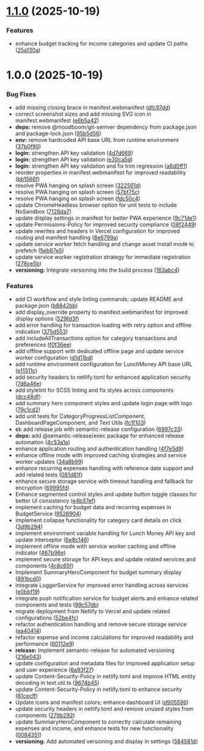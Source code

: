 # [1.1.0](https://github.com/astiskala/lunch-buddy/compare/v1.0.0...v1.1.0) (2025-10-19)


### Features

* enhance budget tracking for income categories and update CI paths ([25a130a](https://github.com/astiskala/lunch-buddy/commit/25a130a2b4c8936adbfe3cc02dc73747280b88a7))

# 1.0.0 (2025-10-19)


### Bug Fixes

* add missing closing brace in manifest.webmanifest ([dfc97dd](https://github.com/astiskala/lunch-buddy/commit/dfc97ddd99c0217f3395bbb253981665e1368934))
* correct screenshot sizes and add missing SVG icon in manifest.webmanifest ([e6b5a42](https://github.com/astiskala/lunch-buddy/commit/e6b5a42b84674aa46fba998b04f4fa373b919a8f))
* **deps:** remove @moodboom/git-semver dependency from package.json and package-lock.json ([95b5d56](https://github.com/astiskala/lunch-buddy/commit/95b5d56f6c3531d07b2413a66fb9d2db0d97ecac))
* **env:** remove hardcoded API base URL from runtime environment ([37b0f90](https://github.com/astiskala/lunch-buddy/commit/37b0f90e8bf441f3f9be72563c9b33171e801818))
* **login:** strengthen API key validation ([4d7d669](https://github.com/astiskala/lunch-buddy/commit/4d7d669917134ef41fab84d1de6cd0f0c9438b2a))
* **login:** strengthen API key validation ([e30ca5d](https://github.com/astiskala/lunch-buddy/commit/e30ca5d7c7883436e3738de68b564fdd1ed31d86))
* **login:** strengthen API key validation and fix trim regression ([a6d0ff1](https://github.com/astiskala/lunch-buddy/commit/a6d0ff123ce13d8019fdeb69e3d7698e4e09c7f0))
* reorder properties in manifest.webmanifest for improved readability ([bb1566f](https://github.com/astiskala/lunch-buddy/commit/bb1566f976bb3dbb69a829ce617d74047bebd74a))
* resolve PWA hanging on splash screen ([322561d](https://github.com/astiskala/lunch-buddy/commit/322561d0ceeba8996f1f5d1ee81d0c7f08ebf2cc))
* resolve PWA hanging on splash screen ([57bf75c](https://github.com/astiskala/lunch-buddy/commit/57bf75cb537a1efa2d101f3b4c73c4e7142c5909))
* resolve PWA hanging on splash screen ([fdc50c4](https://github.com/astiskala/lunch-buddy/commit/fdc50c40c0291c2d2b0223084c5961c09ee29463))
* update ChromeHeadless browser option for unit tests to include NoSandbox ([7128da7](https://github.com/astiskala/lunch-buddy/commit/7128da7bd2ce0c16922bcb6b37fb3a6ddd986590))
* update display settings in manifest for better PWA experience ([9c71de1](https://github.com/astiskala/lunch-buddy/commit/9c71de1fc52de54521ff6794281556a4c03e9ce8))
* update Permissions-Policy for improved security compliance ([08f2449](https://github.com/astiskala/lunch-buddy/commit/08f244984a3d5a010fb936dd13551db7e6d99c61))
* update rewrites and headers in Vercel configuration for improved routing and manifest handling ([8e6799a](https://github.com/astiskala/lunch-buddy/commit/8e6799a60312075e5f437f5ec67b1238368b2453))
* update service worker fetch handling and change asset install mode to prefetch ([5eb87e5](https://github.com/astiskala/lunch-buddy/commit/5eb87e55d445f96cebc1bc4fb2049191c09dcac5))
* update service worker registration strategy for immediate registration ([278ce5b](https://github.com/astiskala/lunch-buddy/commit/278ce5bb59295219ebd9dd885b0247a0ce80b05d))
* **versioning:** Integrate versioning into the build process ([163abc4](https://github.com/astiskala/lunch-buddy/commit/163abc4e1a84f2f348a7ab7328b11234a52de3ba))


### Features

* add CI workflow and style linting commands; update README and package.json ([b8842bb](https://github.com/astiskala/lunch-buddy/commit/b8842bb875113485c3a2f3a2a3eb008b782f6c23))
* add display_override property to manifest.webmanifest for improved display options ([529fd3f](https://github.com/astiskala/lunch-buddy/commit/529fd3f0ca45721586ea2ea433bc48ee28ab14b9))
* add error handling for transaction loading with retry option and offline indication ([375d553](https://github.com/astiskala/lunch-buddy/commit/375d5539144668db52a40aa45649a7495641859f))
* add includeAllTransactions option for category transactions and preferences ([f0f36ee](https://github.com/astiskala/lunch-buddy/commit/f0f36eed6c616e7cfcbe6695854900d093ce2500))
* add offline support with dedicated offline page and update service worker configuration ([d1d11bd](https://github.com/astiskala/lunch-buddy/commit/d1d11bded4aa29eba6674f320a6ce0b75e230834))
* add runtime environment configuration for LunchMoney API base URL ([e11311c](https://github.com/astiskala/lunch-buddy/commit/e11311c325b3ba7fd90f741da67a97110daae481))
* add security headers to netlify.toml for enhanced application security ([7d6a46e](https://github.com/astiskala/lunch-buddy/commit/7d6a46e6dc5d19ac55c106f3b4fad948109add58))
* add stylelint for SCSS linting and fix styles across components ([dcc48df](https://github.com/astiskala/lunch-buddy/commit/dcc48df98dd2ef4730712ffbba5a2b38cd0993ac))
* add summary hero component styles and update login page with logo ([79c1cd2](https://github.com/astiskala/lunch-buddy/commit/79c1cd20b68d89bfce41fac76c51f91618e9f634))
* add unit tests for CategoryProgressListComponent, DashboardPageComponent, and Text Utils ([fc1f103](https://github.com/astiskala/lunch-buddy/commit/fc1f1035be95171115c4979f1d95b9ad73f73630))
* **ci:** add release job with semantic-release configuration ([6997c33](https://github.com/astiskala/lunch-buddy/commit/6997c33c1f6e8aaa45edb5e372d65b0d08fbc0da))
* **deps:** add @semantic-release/exec package for enhanced release automation ([4c53a1a](https://github.com/astiskala/lunch-buddy/commit/4c53a1a5daf2307b46062f5518ec7e67335d7b9b))
* enhance application routing and authentication handling ([4f7e5d9](https://github.com/astiskala/lunch-buddy/commit/4f7e5d95469dc024610d750a5406eb4da4b301f9))
* enhance offline mode with improved caching strategies and service worker updates ([34a8b99](https://github.com/astiskala/lunch-buddy/commit/34a8b99ebfd517514dd9977e2784d49b4d429263))
* enhance recurring expenses handling with reference date support and add related tests ([081d81f](https://github.com/astiskala/lunch-buddy/commit/081d81f171fc61bab8b2f37671b59c4759e7002b))
* enhance secure storage service with timeout handling and fallback for encryption ([69995fd](https://github.com/astiskala/lunch-buddy/commit/69995fdc5de2dd16e8c321ae005c0fe3f4393635))
* Enhance segmented control styles and update button toggle classes for better UI consistency ([e4b37ef](https://github.com/astiskala/lunch-buddy/commit/e4b37efecc32fb17a07012fd3ea805eafd977617))
* implement caching for budget data and recurring expenses in BudgetService ([9526904](https://github.com/astiskala/lunch-buddy/commit/9526904fb14d4590f57c9c9903b9b02b4170dd4f))
* implement collapse functionality for category card details on click ([3d9b294](https://github.com/astiskala/lunch-buddy/commit/3d9b2943a3f00e576235774cf76370b92c467300))
* implement environment variable handling for Lunch Money API key and update interceptor ([6e8c146](https://github.com/astiskala/lunch-buddy/commit/6e8c146d0abacfe2f4541a52da0fe26b7a2f3ce0))
* implement offline mode with service worker caching and offline indicator ([467b96e](https://github.com/astiskala/lunch-buddy/commit/467b96e07853aafe5a20afa8f373537edf892fb3))
* implement secure storage for API keys and update related services and components ([4c8c65f](https://github.com/astiskala/lunch-buddy/commit/4c8c65f6c2ea218c3d87c9a40cac2b6695d2394f))
* Implement SummaryHeroComponent for budget summary display ([891bcd0](https://github.com/astiskala/lunch-buddy/commit/891bcd0a0f253665cd8ed82e5e5a5b2ce6ad7336))
* integrate LoggerService for improved error handling across services ([e0bbf19](https://github.com/astiskala/lunch-buddy/commit/e0bbf19ba29943c3d3744bdd43d4eb03e18f1dc5))
* integrate push notification service for budget alerts and enhance related components and tests ([99c57db](https://github.com/astiskala/lunch-buddy/commit/99c57dbf07f9768f0743ba9b920dc3328bbd5cae))
* migrate deployment from Netlify to Vercel and update related configurations ([52be4fc](https://github.com/astiskala/lunch-buddy/commit/52be4fc8c9ce2b56a8b452e2755821c15626b361))
* refactor authentication handling and remove secure storage service ([ea40414](https://github.com/astiskala/lunch-buddy/commit/ea40414f16dfacbbbadfc7bd2f953025d420950c))
* refactor expense and income calculations for improved readability and performance ([60112e9](https://github.com/astiskala/lunch-buddy/commit/60112e96be2128ab9cdba75b92250f07a7eab50b))
* **release:** Implement semantic-release for automated versioning ([216e043](https://github.com/astiskala/lunch-buddy/commit/216e0431153ac08d0cb91c74d82f97a2f74a3d36))
* update configuration and metadata files for improved application setup and user experience ([6a93f27](https://github.com/astiskala/lunch-buddy/commit/6a93f2738a7ec297258ef73d5cbb262794274911))
* update Content-Security-Policy in netlify.toml and improve HTML entity decoding in text.util.ts ([9674b45](https://github.com/astiskala/lunch-buddy/commit/9674b451a75446b03dbae661b1a1c96a1e75fd43))
* update Content-Security-Policy in netlify.toml to enhance security ([61cecff](https://github.com/astiskala/lunch-buddy/commit/61cecff7c679af6022390db1fa6cfc8aed754a68))
* Update icons and manifest colors; enhance dashboard UI ([d905596](https://github.com/astiskala/lunch-buddy/commit/d905596491c648ea1c4646365f408a56d009bbd8))
* update security headers in netlify.toml and remove unused styles from components ([279b292](https://github.com/astiskala/lunch-buddy/commit/279b29251af7276a459feda947a7ee76e9353822))
* update SummaryHeroComponent to correctly calculate remaining expenses and income, and enhance tests for new functionality ([0084351](https://github.com/astiskala/lunch-buddy/commit/0084351a9e941a73ce156add4e6b91ed353cb8c2))
* **versioning:** Add automated versioning and display in settings ([584581d](https://github.com/astiskala/lunch-buddy/commit/584581dd23010b0fe2c53cee24b5d001bc5f1ae5))
